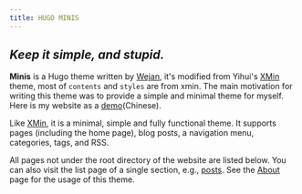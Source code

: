 ```yaml
---
title: HUGO MINIS
---
```


## _Keep it simple, and stupid._

**Minis** is a Hugo theme written by [Wejan](https://wejan.cn), it's modified from Yihui's [XMin](https://github.com/yihui/hugo-xmin/) theme, most of `contents` and `styles` are from xmin. The main motivation for writing this theme was to provide a simple and minimal theme for myself. Here is my website as a [demo](https://wejan.cn)(Chinese).

Like [XMin](https://github.com/yihui/hugo-xmin/), it is a minimal, simple and fully functional theme. It supports pages (including the home page), blog posts, a navigation menu, categories, tags, and RSS.

All pages not under the root directory of the website are listed below. You can also visit the list page of a single section, e.g., [posts](/post/). See the [About](/about/) page for the usage of this theme.
